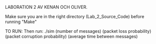 LABORATION 2 AV KENAN OCH OLIVER.

Make sure you are in the right directory (Lab_2_Source_Code) before running "Make"

TO RUN:
Then run: ./sim (number of messages) (packet loss probability) (packet corruption probability) (average time between messages)

